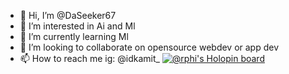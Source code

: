 - 👋 Hi, I’m @DaSeeker67
- 👀 I’m interested in Ai and Ml
- 🌱 I’m currently learning Ml
- 💞️ I’m looking to collaborate on opensource webdev or app dev 
- 📫 How to reach me ig: @idkamit_
[![@rphi's Holopin board](https://holopin.io/api/user/board?user=rphi)](https://holopin.io/@rphi)
<!---
DaSeeker67/DaSeeker67 is a ✨ special ✨ repository because its `README.md` (this file) appears on your GitHub profile.
You can click the Preview link to take a look at your changes.
--->
